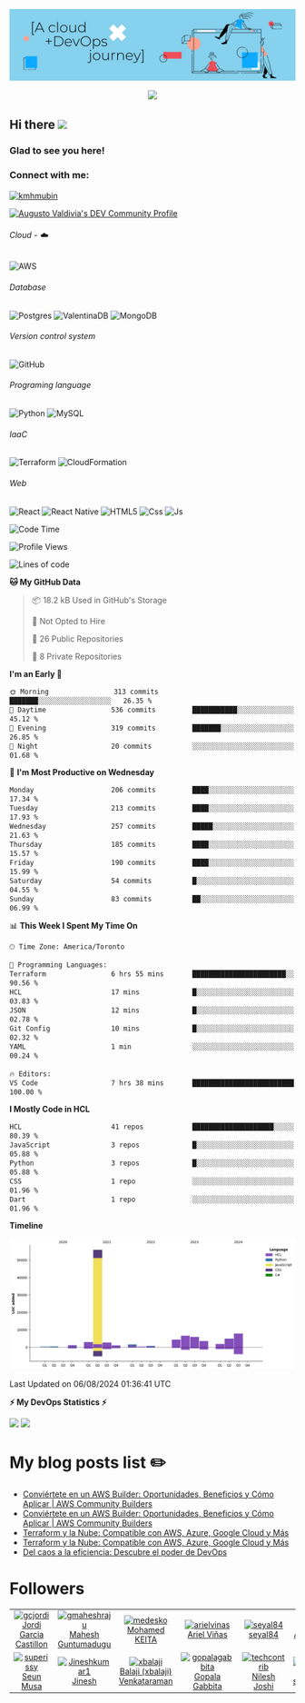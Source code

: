 ![Banner](https://github.com/ValAug/ValAug/blob/master/cover.png)

<!-- retro visitor counter -->
<p align="center"> 
  <img src="https://profile-counter.glitch.me/{ValAug}/count.svg" />
</p>



<!-- welcome message -->
<h2>Hi there <img src="https://media.giphy.com/media/hvRJCLFzcasrR4ia7z/giphy.gif" width="25px"></h2>

<h3>Glad to see you here!</h3>


<!-- Connect with me -->
<h3 align="left">Connect with me:</h3>
<p align="left">
<a href="https://www.linkedin.com/in/augustovaldivia/" target="blank"><img align="center" src="https://github.com/kmhmubin/kmhmubin/blob/master/assets/linkedin.svg" alt="kmhmubin" height="30" width="30" /></a>
</p>

<a href="https://dev.to/valaug">
  <img src="https://d2fltix0v2e0sb.cloudfront.net/dev-badge.svg" alt="Augusto Valdivia's DEV Community Profile" height="30" width="30">
</a>


###### Cloud - :cloud:

![AWS](https://img.shields.io/badge/AWS-%23FF9900.svg?style=for-the-badge&logo=amazon-aws&logoColor=white)


###### Database

![Postgres](https://img.shields.io/badge/postgres-%23316192.svg?style=for-the-badge&logo=postgresql&logoColor=white)
![ValentinaDB](https://img.shields.io/badge/-ValentinaDB-000000?style=flat&logo=ValentinaDB&logoColor=336791)
![MongoDB](https://img.shields.io/badge/MongoDB-%234ea94b.svg?style=for-the-badge&logo=mongodb&logoColor=white)


###### Version control system

![GitHub](https://img.shields.io/badge/github-%23121011.svg?style=for-the-badge&logo=github&logoColor=white)

###### Programing language
![Python](https://img.shields.io/badge/python-3670A0?style=for-the-badge&logo=python&logoColor=ffdd54)
![MySQL](https://img.shields.io/badge/mysql-%2300f.svg?style=for-the-badge&logo=mysql&logoColor=white)


###### IaaC
![Terraform](https://img.shields.io/badge/terraform-%235835CC.svg?style=for-the-badge&logo=terraform&logoColor=white)
![CloudFormation](https://img.shields.io/badge/-CloudFormation-000000?style=flat&logo=Color=FF9900)

###### Web
![React](https://img.shields.io/badge/react-%2320232a.svg?style=for-the-badge&logo=react&logoColor=%2361DAFB)
![React Native](https://img.shields.io/badge/react_native-%2320232a.svg?style=for-the-badge&logo=react&logoColor=%2361DAFB)
![HTML5](https://img.shields.io/badge/html5-%23E34F26.svg?style=for-the-badge&logo=html5&logoColor=white)
![Css](https://img.shields.io/badge/-Css-000000?style=flat&logo=Css)
![Js](https://img.shields.io/badge/-Js-000000?style=flat&logo=Js)

<!--START_SECTION:waka-->
![Code Time](http://img.shields.io/badge/Code%20Time-878%20hrs%2021%20mins-blue)

![Profile Views](http://img.shields.io/badge/Profile%20Views-16-blue)

![Lines of code](https://img.shields.io/badge/From%20Hello%20World%20I%27ve%20Written-101.9%20thousand%20lines%20of%20code-blue)

**🐱 My GitHub Data** 

> 📦 18.2 kB Used in GitHub's Storage 
 > 
> 🚫 Not Opted to Hire
 > 
> 📜 26 Public Repositories 
 > 
> 🔑 8 Private Repositories 
 > 
**I'm an Early 🐤** 

```text
🌞 Morning                313 commits         ███████░░░░░░░░░░░░░░░░░░   26.35 % 
🌆 Daytime                536 commits         ███████████░░░░░░░░░░░░░░   45.12 % 
🌃 Evening                319 commits         ███████░░░░░░░░░░░░░░░░░░   26.85 % 
🌙 Night                  20 commits          ░░░░░░░░░░░░░░░░░░░░░░░░░   01.68 % 
```
📅 **I'm Most Productive on Wednesday** 

```text
Monday                   206 commits         ████░░░░░░░░░░░░░░░░░░░░░   17.34 % 
Tuesday                  213 commits         ████░░░░░░░░░░░░░░░░░░░░░   17.93 % 
Wednesday                257 commits         █████░░░░░░░░░░░░░░░░░░░░   21.63 % 
Thursday                 185 commits         ████░░░░░░░░░░░░░░░░░░░░░   15.57 % 
Friday                   190 commits         ████░░░░░░░░░░░░░░░░░░░░░   15.99 % 
Saturday                 54 commits          █░░░░░░░░░░░░░░░░░░░░░░░░   04.55 % 
Sunday                   83 commits          ██░░░░░░░░░░░░░░░░░░░░░░░   06.99 % 
```


📊 **This Week I Spent My Time On** 

```text
🕑︎ Time Zone: America/Toronto

💬 Programming Languages: 
Terraform                6 hrs 55 mins       ███████████████████████░░   90.56 % 
HCL                      17 mins             █░░░░░░░░░░░░░░░░░░░░░░░░   03.83 % 
JSON                     12 mins             █░░░░░░░░░░░░░░░░░░░░░░░░   02.78 % 
Git Config               10 mins             █░░░░░░░░░░░░░░░░░░░░░░░░   02.32 % 
YAML                     1 min               ░░░░░░░░░░░░░░░░░░░░░░░░░   00.24 % 

🔥 Editors: 
VS Code                  7 hrs 38 mins       █████████████████████████   100.00 % 
```

**I Mostly Code in HCL** 

```text
HCL                      41 repos            ████████████████████░░░░░   80.39 % 
JavaScript               3 repos             █░░░░░░░░░░░░░░░░░░░░░░░░   05.88 % 
Python                   3 repos             █░░░░░░░░░░░░░░░░░░░░░░░░   05.88 % 
CSS                      1 repo              ░░░░░░░░░░░░░░░░░░░░░░░░░   01.96 % 
Dart                     1 repo              ░░░░░░░░░░░░░░░░░░░░░░░░░   01.96 % 
```



**Timeline**

![Lines of Code chart](https://raw.githubusercontent.com/ValAug/ValAug/master/assets/bar_graph.png)


 Last Updated on 06/08/2024 01:36:41 UTC
<!--END_SECTION:waka-->

<!-- GitHub stats -->
<b>⚡ My DevOps Statistics ⚡</b>

<!-- GitHub Stats -->
<img height="180em" src="https://github-readme-stats.vercel.app/api?username=ValAug&show_icons=true&hide_border=true" />

<!-- Most Used Languages -->
<img height="180em" src="https://github-readme-stats.vercel.app/api/top-langs/?username=ValAug&exclude_repo=KNN-Image-Classification&show_icons=true&hide_border=true&layout=compact&langs_count=8"/>
</p>

# My blog posts list :pencil2:
<!-- BLOG-POST-LIST:START -->
- [Conviértete en un AWS Builder: Oportunidades, Beneficios y Cómo Aplicar | AWS Community Builders](https://dev.to/aws-espanol/conviertete-en-un-aws-builder-oportunidades-beneficios-y-como-aplicar-aws-community-builders-3mhl)
- [Conviértete en un AWS Builder: Oportunidades, Beneficios y Cómo Aplicar | AWS Community Builders](https://dev.to/aws-builders/conviertete-en-un-aws-builder-oportunidades-beneficios-y-como-aplicar-aws-community-builders-b3a)
- [Terraform y la Nube: Compatible con AWS, Azure, Google Cloud y Más](https://dev.to/aws-espanol/terraform-y-la-nube-compatible-con-aws-azure-google-cloud-y-mas-4nmi)
- [Terraform y la Nube: Compatible con AWS, Azure, Google Cloud y Más](https://dev.to/aws-builders/terraform-y-la-nube-compatible-con-aws-azure-google-cloud-y-mas-4im6)
- [Del caos a la eficiencia: Descubre el poder de DevOps](https://dev.to/aws-builders/del-caos-a-la-eficiencia-descubre-el-poder-de-devops-5931)
<!-- BLOG-POST-LIST:END -->

# Followers
<!--START_SECTION:top-followers-->
<table>
  <tr>
    <td align="center">
      <a href="https://github.com/gcjordi">
        <img src="https://avatars2.githubusercontent.com/u/24922487" width="100px;" alt="gcjordi"/>
      </a>
      <br />
      <a href="https://github.com/gcjordi">Jordi Garcia Castillon</a>
    </td>
    <td align="center">
      <a href="https://github.com/gmaheshraju">
        <img src="https://avatars2.githubusercontent.com/u/21260123" width="100px;" alt="gmaheshraju"/>
      </a>
      <br />
      <a href="https://github.com/gmaheshraju">Mahesh Guntumadugu</a>
    </td>
    <td align="center">
      <a href="https://github.com/medesko">
        <img src="https://avatars2.githubusercontent.com/u/1578048" width="100px;" alt="medesko"/>
      </a>
      <br />
      <a href="https://github.com/medesko">Mohamed KEITA</a>
    </td>
    <td align="center">
      <a href="https://github.com/arielvinas">
        <img src="https://avatars2.githubusercontent.com/u/9087112" width="100px;" alt="arielvinas"/>
      </a>
      <br />
      <a href="https://github.com/arielvinas">Ariel Viñas</a>
    </td>
    <td align="center">
      <a href="https://github.com/seyal84">
        <img src="https://avatars2.githubusercontent.com/u/30797156" width="100px;" alt="seyal84"/>
      </a>
      <br />
      <a href="https://github.com/seyal84">seyal84</a>
    </td>
    <td align="center">
      <a href="https://github.com/alopezt24">
        <img src="https://avatars2.githubusercontent.com/u/11953522" width="100px;" alt="alopezt24"/>
      </a>
      <br />
      <a href="https://github.com/alopezt24">Andres Lopez</a>
    </td>
    <td align="center">
      <a href="https://github.com/PUSH-PRAG">
        <img src="https://avatars2.githubusercontent.com/u/25321116" width="100px;" alt="PUSH-PRAG"/>
      </a>
      <br />
      <a href="https://github.com/PUSH-PRAG">Pushparaj</a>
    </td>
  </tr>
  <tr>
    <td align="center">
      <a href="https://github.com/superissy">
        <img src="https://avatars2.githubusercontent.com/u/80710703" width="100px;" alt="superissy"/>
      </a>
      <br />
      <a href="https://github.com/superissy">Seun Musa</a>
    </td>
    <td align="center">
      <a href="https://github.com/Jineshkumar1">
        <img src="https://avatars2.githubusercontent.com/u/85137150" width="100px;" alt="Jineshkumar1"/>
      </a>
      <br />
      <a href="https://github.com/Jineshkumar1">Jinesh</a>
    </td>
    <td align="center">
      <a href="https://github.com/xbalaji">
        <img src="https://avatars2.githubusercontent.com/u/15918363" width="100px;" alt="xbalaji"/>
      </a>
      <br />
      <a href="https://github.com/xbalaji">Balaji (xbalaji) Venkataraman</a>
    </td>
    <td align="center">
      <a href="https://github.com/gopalagabbita">
        <img src="https://avatars2.githubusercontent.com/u/107900800" width="100px;" alt="gopalagabbita"/>
      </a>
      <br />
      <a href="https://github.com/gopalagabbita">Gopala Gabbita</a>
    </td>
    <td align="center">
      <a href="https://github.com/techcontrib">
        <img src="https://avatars2.githubusercontent.com/u/54937605" width="100px;" alt="techcontrib"/>
      </a>
      <br />
      <a href="https://github.com/techcontrib">Nilesh Joshi</a>
    </td>
    <td align="center">
      <a href="https://github.com/selvakumarsai">
        <img src="https://avatars2.githubusercontent.com/u/88017125" width="100px;" alt="selvakumarsai"/>
      </a>
      <br />
      <a href="https://github.com/selvakumarsai">selvakumarsai</a>
    </td>
    <td align="center">
      <a href="https://github.com/juju-ChewVacca">
        <img src="https://avatars2.githubusercontent.com/u/150292973" width="100px;" alt="juju-ChewVacca"/>
      </a>
      <br />
      <a href="https://github.com/juju-ChewVacca">juju_ChewVacca</a>
    </td>
  </tr>
</table>
<!--END_SECTION:top-followers-->


<!--
**ValAug/ValAug** is a ✨ _special_ ✨ repository because its `README.md` (this file) appears on your GitHub profile.

Here are some ideas to get you started:

- 🔭 I’m currently working on ...
- 🌱 I’m currently learning ...
- 👯 I’m looking to collaborate on ...
- 🤔 I’m looking for help with ...
- 💬 Ask me about ...
- 📫 How to reach me: ...
- 😄 Pronouns: ...
- ⚡ Fun fact: ...
-->
